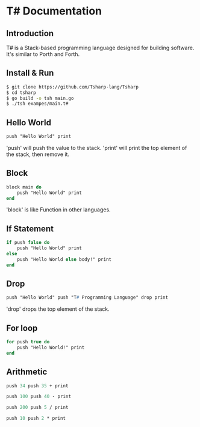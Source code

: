 # T# Documentation

## Introduction

T# is a Stack-based programming language designed for building software.
It's similar to Porth and Forth.

## Install & Run
```bash
$ git clone https://github.com/Tsharp-lang/Tsharp
$ cd tsharp
$ go build -o tsh main.go
$ ./tsh exampes/main.t#
```

## Hello World
```pascal
push "Hello World" print
```

'push' will push the value to the stack.
'print' will print the top element of the stack, then remove it.

## Block
```pascal
block main do
    push "Hello World" print
end
```

'block' is like Function in other languages.

## If Statement
```pascal
if push false do
    push "Hello World" print
else
    push "Hello World else body!" print
end
```

## Drop
```pascal
push "Hello World" push "T# Programming Language" drop print
```
'drop' drops the top element of the stack.

## For loop
```pascal
for push true do
    push "Hello World!" print
end
```

## Arithmetic
```pascal
push 34 push 35 + print

push 100 push 40 - print

push 200 push 5 / print

push 10 push 2 * print
```
